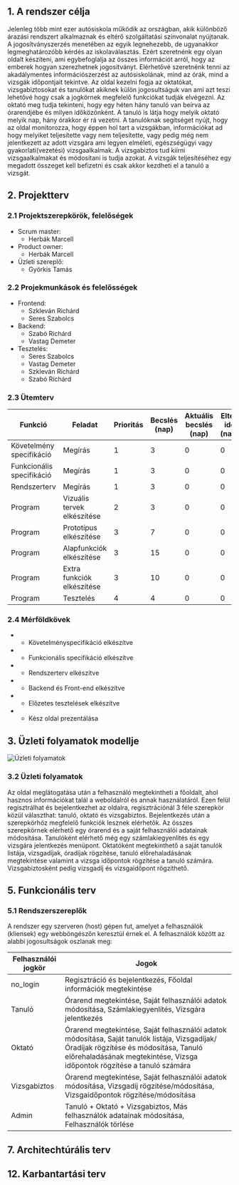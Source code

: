 ## 1. A rendszer célja
Jelenleg több mint ezer autósiskola működik az országban, akik különböző árazási rendszert alkalmaznak és eltérő szolgáltatási színvonalat nyújtanak. A jogosítványszerzés menetében az egyik legnehezebb, de ugyanakkor legmeghatározóbb kérdés az iskolaválasztás. Ezért szeretnénk egy olyan oldalt készíteni, ami egybefoglalja az összes információt arról, hogy az emberek hogyan szerezhetnek jogosítványt. Elérhetővé szeretnénk tenni az akadálymentes információszerzést az autósiskolának, mind az órák, mind a vizsgák időpontjait tekintve.
Az oldal kezelni fogja az oktatókat, vizsgabiztosokat és tanulókat akiknek külön jogosultságuk van ami azt teszi lehetővé hogy csak a jogkörnek megfelelő funkciókat tudják elvégezni.
Az oktató meg tudja tekinteni, hogy egy héten hány tanuló van beírva az órarendjébe és milyen időközönként. A tanuló is látja hogy melyik oktató melyik nap, hány órakkor ér rá vezetni.
A tanulóknak segítséget nyújt, hogy az oldal monitorozza, hogy éppen hol tart a vizsgákban, információkat ad hogy melyiket teljesítette vagy nem teljesítette, vagy pedig még nem jelentkezett az adott vizsgára ami legyen elméleti, egészségügyi vagy gyakorlati(vezetési) vizsgaalkalmak.
A vizsgabiztos tud kiírni vizsgaalkalmakat és módosítani is tudja azokat.
A vizsgák teljesítéséhez egy megadott összeget kell befizetni és csak akkor kezdheti el a tanuló a vizsgát.

## 2. Projektterv

### 2.1 Projektszerepkörök, felelőségek
* Scrum master:
  -   Herbák Marcell 
* Product owner:
  -   Herbák Marcell 
* Üzleti szereplő:
  -  Györkis Tamás
### 2.2 Projekmunkások és felelősségek
* Frontend:
  - Szkleván Richárd
  - Seres Szabolcs
* Backend:
  - Szabó Richárd
  - Vastag Demeter
* Tesztelés:
  - Seres Szabolcs
  - Vastag Demeter
  - Szkleván Richárd
  - Szabó Richárd 
### 2.3 Ütemterv
|Funkció                  | Feladat                   | Prioritás | Becslés (nap) | Aktuális becslés (nap) | Eltelt idő (nap) | Határidő (nap) |
|-------------------------|---------------------------|-----------|---------------|------------------------|------------------|---------------------|
|Követelmény specifikáció |Megírás                    |         1 |             3 |                      0 |                0 |                   0 |
|Funkcionális specifikáció|Megírás                    |         1 |             3 |                      0 |                0 |                   0 |
|Rendszerterv             |Megírás                    |         1 |             3 |                      0 |                0 |                   0 |
|Program                  |Vizuális tervek elkészítése|         2 |             3 |                      0 |                0 |                   0 |
|Program                  |Prototípus elkészítése     |         3 |             7 |                      0 |                0 |                   0 |
|Program                  |Alapfunkciók elkészítése   |         3 |             15 |                      0 |                0 |                   0 |
|Program                  |Extra funkciók elkészítése |         3 |             10 |                      0 |                0 |                   0 |
|Program                  |Tesztelés                  |         4 |             4 |                      0 |                0 |                   0 |

### 2.4 Mérföldkövek
   * - Követelményspecifikáció elkészítve
   * - Funkcionális specifikáció elkészítve
   * - Rendszerterv elkészítve
   * - Backend és Front-end elkészítve
   * - Előzetes tesztelések elkészítve
   * - Kész oldal prezentálása

## 3. Üzleti folyamatok modellje
![Üzleti folyamatok](../Img/uzleti_folyamatok_modellje.png)

### 3.2 Üzleti folyamatok
Az oldal meglátogatása után a felhasználó megtekintheti a főoldalt, ahol hasznos információkat talál a weboldalról és annak használatáról. Ezen felül regisztrálhat és bejelentkezhet az oldalra, regisztrációnál 3 féle szerepkör közül választhat: tanuló, oktató és vizsgabiztos. Bejelentkezés után a szerepkörhöz megfelelő funkciók lesznek elérhetők. Az összes szerepkörnek elérhető egy órarend és a saját felhasználói adatainak módosítása. Tanulóként elérhető még egy számlakiegyenlítés és egy vizsgára jelentkezés menüpont. Oktatóként megtekinthető a saját tanulók listája, vizsgadíjak, óradíjak rögzítése, tanuló előrehaladásának megtekintése valamint a vizsga időpontok rögzítése a tanuló számára. Vizsgabiztosként pedig vizsgadíj és vizsgaidőpont rögzíthető.

## 5. Funkcionális terv

### 5.1 Rendszerszereplők
A rendszer egy szerveren (host) gépen fut, amelyet a felhasználók (kliensek) egy webböngészőn keresztül érnek el. A felhasználók között az alabbi jogosultságok oszlanak meg:

| Felhasználói jogkör | Jogok |
|---------------------|-------|
| no_login | Regisztráció és bejelentkezés, Főoldal információk megtekintése |
| Tanuló | Órarend megtekintése, Saját felhasználói adatok módosítása, Számlakiegyenlítés, Vizsgára jelentkezés |
| Oktató | Órarend megtekintése, Saját felhasználói adatok módosítása, Saját tanulók listája, Vizsgadíjak/Óradíjak rögzítése és módosítása, Tanuló előrehaladásának megtekintése, Vizsga időpontok rögzítése a tanuló számára |
| Vizsgabiztos | Órarend megtekintése, Saját felhasználói adatok módosítása, Vizsgadíj rögzítése/módosítása, Vizsgaidőpontok rögzítése/módosítása |
| Admin | Tanuló + Oktató + Vizsgabiztos, Más felhasználók adatainak módosítása, Felhasználók törlése |

## 7. Architechtúrális terv

## 12. Karbantartási terv
